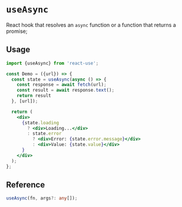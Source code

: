 # `useAsync`

React hook that resolves an `async` function or a function that returns
a promise;

## Usage

```jsx
import {useAsync} from 'react-use';

const Demo = ({url}) => {
  const state = useAsync(async () => {
    const response = await fetch(url);
    const result = await response.text();
    return result
  }, [url]);

  return (
    <div>
      {state.loading
        ? <div>Loading...</div>
        : state.error
          ? <div>Error: {state.error.message}</div>
          : <div>Value: {state.value}</div>
      }
    </div>
  );
};
```

## Reference

```ts
useAsync(fn, args?: any[]);
```
